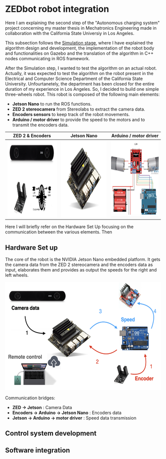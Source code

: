 # ZEDbot robot integration
Here I am explaining the second step of the "Autonomous charging system" project concerning my master thesis in Mechatronics Engineering made in collaboration with the California State Universiy in Los Angeles. 

This subsection follows the [Simulation stage](https://github.com/LucaRoma97/ZEDbot), where I have explained the algorithm design and development, the implementation of the robot body and functionalities on Gazebo and the translation of the algorithm in C++ nodes communicating in ROS framework.

After the Simulation step, I wanted to test the algorithm on an actual robot. Actually, it was expected to test the algorithm on the robot present in the Electrical and Computer Science Department of the California State University. Unfourtanetely, the department has been closed for the entire duration of my experience in Los Angeles.
So, I decided to build one simple three-wheels robot. This robot is composed of the following main elements:

- **Jetson Nano** to run the ROS functions.
- **ZED 2 stereocamera** from Stereolabs to extract the camera data.
- **Encoders sensors** to keep track of the robot movements.
- **Arduino / motor driver** to provide the speed to the motors and to transmit the encoders data.

ZED 2 & Encoders           |  Jetson Nano              |  Arduino / motor driver
:-------------------------:|:-------------------------:|:-------------------------:
<img src="images/zed_encoders.png" alt="alt text" width="300" height="250">  |  <img src="images/jetson_nano.png" alt="alt text" width="300" height="250"> |  <img src="images/motor_scheme.png" alt="alt text" width="300" height="250">


Here I will briefly refer on the Hardware Set Up focusing on the communication between the various elements. Then 

## Hardware Set up
The core of the robot is the NVIDIA Jetson Nano embedded platform. It gets the camera data from the ZED 2 stereocamera and the encoders data as input, elaborates them and provides as output the speeds for the right and left wheels. 

<img src="images/hardware_set_up.png" alt="alt text" width="550" height="350">

Communication bridges:
- **ZED -> Jetson** : Camera Data
- **Encoders -> Arduino -> Jetson Nano** : Encoders data
- **Jetson -> Arduino -> motor driver** : Speed data transmission

## Control system development


## Software integration
